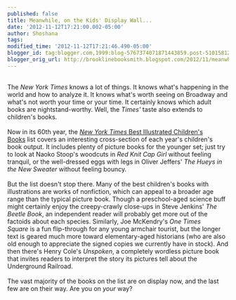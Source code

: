 ```yaml
---
published: false
title: Meanwhile, on the Kids' Display Wall...
date: '2012-11-12T17:21:00.002-05:00'
author: Shoshana
tags: 
modified_time: '2012-11-12T17:21:46.490-05:00'
blogger_id: tag:blogger.com,1999:blog-5767374071871443859.post-5101581218912317130
blogger_orig_url: http://brooklinebooksmith.blogspot.com/2012/11/meanwhile-on-kids-display-wall.html
---
```


<br />The&nbsp;<i>New York Times</i>&nbsp;knows a lot of things. It knows what's happening in the world and how to analyze it. It knows what's worth seeing on Broadway and what's not worth your time or your time. It certainly knows which adult books are nightstand-worthy. Well, the&nbsp;<i>Times'</i>&nbsp;taste also extends to children's books.<br /><br />Now in its 60th year, the&nbsp;<a href="http://www.nytimes.com/slideshow/2012/11/09/books/review/11best-illustrated.html" target="_blank"><i>New York Times&nbsp;</i>Best Illustrated Children's Books</a>&nbsp;list covers an interesting cross-section of each year's children's book output. It includes plenty of picture books for the younger set; just try to look at Naoko Stoop's woodcuts in&nbsp;<i>Red Knit Cap Girl</i>&nbsp;without feeling tranquil, or the well-dressed eggs with legs in Oliver Jeffers'&nbsp;<i>The Hueys in the New Sweater&nbsp;</i>without feeling bouncy.<br /><br />But the list doesn't stop there. Many of the best children's books with illustrations are works of nonfiction, which can appeal to a broader age range than the typical picture book. Though a preschool-aged science buff might certainly enjoy the creepy-crawly close-ups in Steve Jenkins'&nbsp;<i>The Beetle Book</i>, an independent reader will probably get more out of the factoids about each species. Similarly, Joe McKendry's&nbsp;<i>One Times Square</i>&nbsp;is a fun flip-through for any young armchair tourist, but the longer text is geared much more toward elementary-aged historians (who are also old enough to appreciate the signed copies we currently have in stock). And then there's Henry Cole's&nbsp;<i>Unspoken</i>, a completely wordless picture book that invites readers to interpret the story its pictures tell about the Underground Railroad.<br /><br />The vast majority of the books on the list are on display now, and the last few are on their way. Are you on <i>your</i>&nbsp;way?<br />